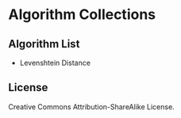 # Algorithm Collections

## Algorithm List

* Levenshtein Distance

## License

Creative Commons Attribution-ShareAlike License.

